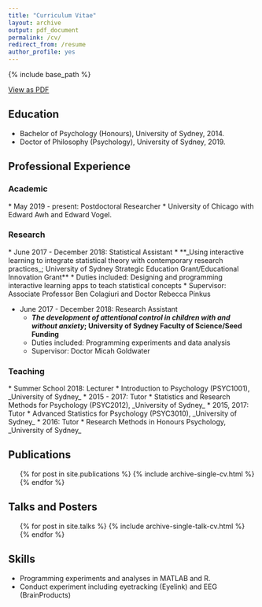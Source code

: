```yaml
---
title: "Curriculum Vitae"
layout: archive
output: pdf_document
permalink: /cv/
redirect_from: /resume
author_profile: yes
---
```


{% include base_path %}

[View as PDF](/_pages/curriculumvitae.pdf)

Education
-----
* Bachelor of Psychology (Honours), University of Sydney, 2014.
* Doctor of Philosophy (Psychology), University of Sydney, 2019.

Professional Experience
------
<h3> Academic </h3>
* May 2019 - present: Postdoctoral Researcher
 * University of Chicago with Edward Awh and Edward Vogel.

<h3> Research </h3>
* June 2017 - December 2018: Statistical Assistant
  * **_Using interactive learning to integrate statistical theory with contemporary research practices_; University of Sydney Strategic Education Grant/Educational Innovation Grant**
  * Duties included: Designing and programming interactive learning apps to teach statistical concepts
  * Supervisor: Associate Professor Ben Colagiuri and Doctor Rebecca Pinkus

* June 2017 - December 2018: Research Assistant
  * **_The development of attentional control in children with and without anxiety_; University of Sydney Faculty of Science/Seed Funding**
  * Duties included: Programming experiments and data analysis
  * Supervisor: Doctor Micah Goldwater

<h3> Teaching </h3>
* Summer School 2018: Lecturer
  * Introduction to Psychology (PSYC1001), _University of Sydney_
* 2015 - 2017: Tutor
	* Statistics and Research Methods for Psychology (PSYC2012), _University of Sydney_
* 2015, 2017: Tutor
  * Advanced Statistics for Psychology (PSYC3010), _University of Sydney_
* 2016: Tutor
  * Research Methods in Honours Psychology, _University of Sydney_

Publications
-----
  <ul>{% for post in site.publications %}
    {% include archive-single-cv.html %}
  {% endfor %}</ul>
  
Talks and Posters
-----
  <ul>{% for post in site.talks %}
    {% include archive-single-talk-cv.html %}
  {% endfor %}</ul>
 
Skills
-----
* Programming experiments and analyses in MATLAB and R.
* Conduct experiment including eyetracking (Eyelink) and EEG (BrainProducts)


